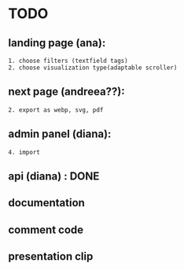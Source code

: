 # TODO

## landing page (ana):

    1. choose filters (textfield tags) 
    2. choose visualization type(adaptable scroller)

## next page (andreea??):
    
    2. export as webp, svg, pdf

## admin panel (diana):
    4. import

## api (diana) : DONE

## documentation
## comment code
## presentation clip
